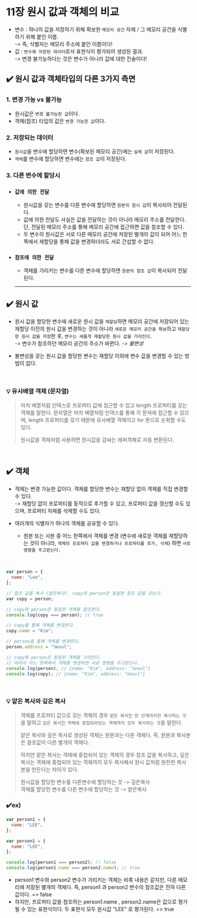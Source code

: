 # 11장 원시 값과 객체의 비교

- 변수 : 하나의 값을 저장하기 위해 확보한 `메모리 공간` 자체 / 그 메모리 공간을 식별하기 위해 붙인 이름.<br>
  -> 즉, 식별자는 메모리 주소에 붙인 이름이다!
- 값 : `변수에 저장된 데이터`로서 표현식이 평가되어 생성된 결과.<br>
  -> 변경 불가능하다는 것은 변수가 아니라 값에 대한 진술이다!

## ✔️ 원시 값과 객체타입의 다른 3가지 측면

### 1. 변경 가능 vs 불가능

- 원시값은 `변경 불가능한 값`이다.
- 객체(참조) 타입의 값은 `변경 가능한 값`이다.

### 2. 저장되는 데이터

- `원시값`을 변수에 할당하면 변수(확보된 메모리 공간)에는 `실제 값`이 저장된다.
- `객체`를 변수에 할당하면 변수에는 `참조 값`이 저장된다.

### 3. 다른 변수에 할당시

- ### `값에 의한 전달`
  - 원시값을 갖는 변수를 다른 변수에 할당하면 `원본의 원시 값`이 복사되어 전달된다.
  - 값에 의한 전달도 사실은 값을 전달하는 것이 아니라 메모리 주소를 전달한다. <br>단, 전달된 메모리 주소를 통해 메모리 공간에 접근하면 값을 참조할 수 있다.
  - 두 변수의 원시값은 서로 다른 메모리 공간에 저장된 별개의 값이 되어 어느 한쪽에서 재할당을 통해 값을 변경하더라도 서로 간섭할 수 없다.
    <br>
- ### `참조에 의한 전달`

  - 객체를 가리키는 변수를 다른 변수에 할당하면 `원본의 참조 값`이 복사되어 전달된다.

  ***

## ✔️ 원시 값

- 원시 값을 할당한 변수에 새로운 원시 값을 `재할당`하면 메모리 공간에 저장되어 있는 재할당 이전의 원시 값을 변경하는 것이 아니라 `새로운 메모리 공간을 확보`하고 `재할당한 원시 값을 저장`한 후, `변수는 새롭게 재할당한 원시 값을 가리킨다.` <br>
  -> 변수가 참조하던 메모리 공간의 주소가 바뀐다.
  -> _불변성_

- 불변성을 갖는 원시 값을 할당한 변수는 재할당 이외에 변수 값을 변경할 수 있는 방법이 없다.

<br>

### 💡 유사배열 객체 (문자열)

> 마치 배열처럼 인덱스로 프로퍼티 값에 접근할 수 있고 length 프로퍼티를 갖는 객체를 말한다. 문자열은 마치 배열처럼 인덱스를 통해 각 문자에 접근할 수 있으며, length 프로퍼티를 갖기 때문에 유사배열 객체이고 for 문으로 순회할 수도 있다.
>
> 원시값을 객체처럼 사용하면 원시값을 감싸는 래퍼객체로 자동 변환된다.

<br>

## ✔️ 객체

- 객체는 변경 가능한 값이다. 객체를 할당한 변수는 재할당 없이 객체를 직접 변경할 수 있다.<br>
  -> 재할당 없이 프로퍼티를 동적으로 추가할 수 있고, 프로퍼티 값을 갱신할 수도 있으며, 프로퍼티 자체를 삭제할 수도 있다.

- 여러개의 식별자가 하나의 객체를 공유할 수 있다.
  - 원본 또는 사본 중 어느 한쪽에서 객체를 변경 (변수에 새로운 객체를 재할당하는 것이 아니라, `객체의 프로퍼티 값을 변경하거나 프로퍼티를 추가, 삭제`) 하면 `서로 영향을 주고받는다.`

<br>

```jsx
var person = {
  name: "Lee",
};

// 참조 값을 복사 (얕은복사). copy와 person은 동일한 참조 값을 갖는다.
var copy = person;

// copy와 person은 동일한 객체를 참조한다.
console.log(copy === person); // true

// copy를 통해 객체를 변경한다.
copy.name = "Kim";

// person을 통해 객체를 변경한다.
person.address = "Seoul";

// copy와 person은 동일한 객체를 가리킨다.
// 따라서 어느 한쪽에서 객체를 변경하면 서로 영향을 주고받는다.
console.log(person); // {name: "Kim", address: "Seoul"}
console.log(copy); // {name: "Kim", address: "Seoul"}
```

<br>

### 💡 얕은 복사와 깊은 복사

> 객체를 프로퍼티 값으로 갖는 객체의 경우 `얕은 복사`는 `한 단계까지만 복사하는 것`을 말하고 `깊은 복사`는 `객체에 중첩되어있는 객체까지 모두 복사하는 것`을 말한다.
>
> 얕은 복사와 깊은 복사로 생성된 객체는 원본과는 다른 객체다. 즉, 원본과 복사본은 참조값이 다른 별개의 객체다.
>
> 하지만 얕은 복사는 객체에 중첩되어 있는 객체의 경우 참조 값을 복사하고, 깊은 복사는 객체에 중첩되어 있는 객체까지 모두 복사해서 원시 값처럼 완전한 복사본을 만든다는 차이가 있다.
>
> 원시값을 할당한 변수를 다른변수에 할당하는 것 -> 깊은복사<br>
> 객체를 할당한 변수를 다른 변수에 할당하는 것 -> 얕은복사

### ✔️ex)

```jsx
var person1 = {
  name: "LEE",
};

var person1 = {
  name: "LEE",
};

console.log(person1 === person2); // false
console.log(person1.name === person2.name); // true
```

- person1 변수와 person2 변수가 가리키는 객체는 비록 내용은 같지만, 다른 메모리에 저장된 별개의 객체다. 즉, person1 과 person2 변수의 참조값은 전혀 다른 값이다. => false
- 하지만, 프로퍼티 값을 참조하는 person1.name , person2.name은 값으로 평가될 수 있는 표현식이다. 두 표현식 모두 원시값 "LEE" 로 평가된다. => true
